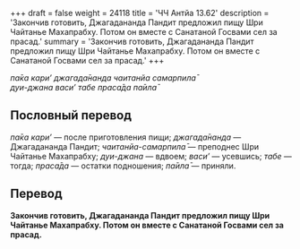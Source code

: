 +++
draft = false
weight = 24118
title = 'ЧЧ Антйа 13.62'
description = 'Закончив готовить, Джагадананда Пандит предложил пищу Шри Чайтанье Махапрабху. Потом он вместе с Санатаной Госвами сел за прасад.'
summary = 'Закончив готовить, Джагадананда Пандит предложил пищу Шри Чайтанье Махапрабху. Потом он вместе с Санатаной Госвами сел за прасад.'
+++

_па̄ка кари’ джагада̄нанда чаитанйа самарпила̄  
дуи-джана васи’ табе праса̄да па̄ила̄_

## Пословный перевод

_па̄ка_ _кари’_ — после приготовления пищи; _джагада̄нанда_ — Джагадананда Пандит; _чаитанйа_\-_самарпила̄_ — преподнес Шри Чайтанье Махапрабху; _дуи_\-_джана_ — вдвоем; _васи’_ — усевшись; _табе_ — тогда; _праса̄да_ — остатки подношения; _па̄ила̄_ — приняли.

## Перевод

**Закончив готовить, Джагадананда Пандит предложил пищу Шри Чайтанье Махапрабху. Потом он вместе с Санатаной Госвами сел за прасад.**
